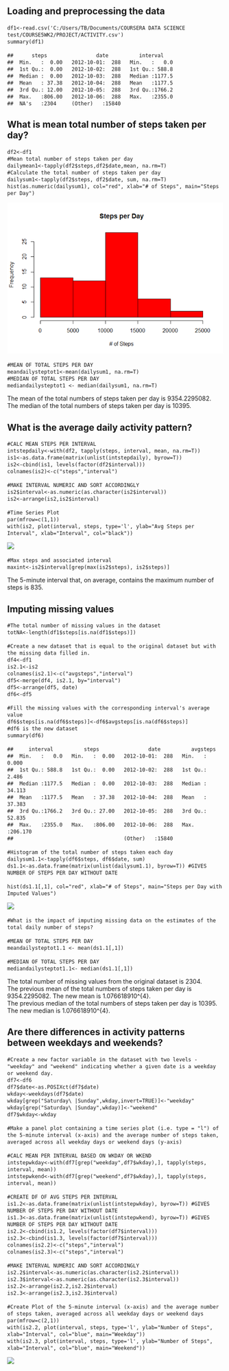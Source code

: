 Loading and preprocessing the data
----------------------------------

    df1<-read.csv('C:/Users/TB/Documents/COURSERA DATA SCIENCE test/COURSE5WK2/PROJECT/ACTIVITY.csv')
    summary(df1)

    ##      steps                date          interval     
    ##  Min.   :  0.00   2012-10-01:  288   Min.   :   0.0  
    ##  1st Qu.:  0.00   2012-10-02:  288   1st Qu.: 588.8  
    ##  Median :  0.00   2012-10-03:  288   Median :1177.5  
    ##  Mean   : 37.38   2012-10-04:  288   Mean   :1177.5  
    ##  3rd Qu.: 12.00   2012-10-05:  288   3rd Qu.:1766.2  
    ##  Max.   :806.00   2012-10-06:  288   Max.   :2355.0  
    ##  NA's   :2304     (Other)   :15840

What is mean total number of steps taken per day?
-------------------------------------------------

    df2<-df1
    #Mean total number of steps taken per day
    dailymean1<-tapply(df2$steps,df2$date,mean, na.rm=T)
    #Calculate the total number of steps taken per day
    dailysum1<-tapply(df2$steps, df2$date, sum, na.rm=T)
    hist(as.numeric(dailysum1), col="red", xlab="# of Steps", main="Steps per Day")

![](https://github.com/teebomb/RepData_PeerAssessment1/blob/master/instructions_fig/hist_stepsperday.png)

    #MEAN OF TOTAL STEPS PER DAY
    meandailysteptot1<-mean(dailysum1, na.rm=T)
    #MEDIAN OF TOTAL STEPS PER DAY
    mediandailysteptot1 <- median(dailysum1, na.rm=T)

The mean of the total numbers of steps taken per day is 9354.2295082.  
The median of the total numbers of steps taken per day is 10395.

What is the average daily activity pattern?
-------------------------------------------

    #CALC MEAN STEPS PER INTERVAL 
    intstepdaily<-with(df2, tapply(steps, interval, mean, na.rm=T))
    is1<-as.data.frame(matrix(unlist(intstepdaily), byrow=T))
    is2<-cbind(is1, levels(factor(df2$interval)))
    colnames(is2)<-c("steps","interval")

    #MAKE INTERVAL NUMERIC AND SORT ACCORDINGLY
    is2$interval<-as.numeric(as.character(is2$interval))
    is2<-arrange(is2,is2$interval)

    #Time Series Plot
    par(mfrow=c(1,1))
    with(is2, plot(interval, steps, type='l', ylab="Avg Steps per Interval", xlab="Interval", col="black"))

![](RepData_PeerAssessment1/instructions_fig/unnamed-chunk-4-1.png)

    #Max steps and associated interval
    maxint<-is2$interval[grep(max(is2$steps), is2$steps)]

The 5-minute interval that, on average, contains the maximum number of
steps is 835.

Imputing missing values
-----------------------

    #The total number of missing values in the dataset
    totNA<-length(df1$steps[is.na(df1$steps)])

    #Create a new dataset that is equal to the original dataset but with the missing data filled in.
    df4<-df1
    is2.1<-is2
    colnames(is2.1)<-c("avgsteps","interval")
    df5<-merge(df4, is2.1, by="interval")
    df5<-arrange(df5, date)
    df6<-df5

    #Fill the missing values with the corresponding interval's average value
    df6$steps[is.na(df6$steps)]<-df6$avgsteps[is.na(df6$steps)]
    #df6 is the new dataset  
    summary(df6)

    ##     interval          steps                date          avgsteps      
    ##  Min.   :   0.0   Min.   :  0.00   2012-10-01:  288   Min.   :  0.000  
    ##  1st Qu.: 588.8   1st Qu.:  0.00   2012-10-02:  288   1st Qu.:  2.486  
    ##  Median :1177.5   Median :  0.00   2012-10-03:  288   Median : 34.113  
    ##  Mean   :1177.5   Mean   : 37.38   2012-10-04:  288   Mean   : 37.383  
    ##  3rd Qu.:1766.2   3rd Qu.: 27.00   2012-10-05:  288   3rd Qu.: 52.835  
    ##  Max.   :2355.0   Max.   :806.00   2012-10-06:  288   Max.   :206.170  
    ##                                    (Other)   :15840

    #Histogram of the total number of steps taken each day
    dailysum1.1<-tapply(df6$steps, df6$date, sum)
    ds1.1<-as.data.frame(matrix(unlist(dailysum1.1), byrow=T)) #GIVES NUMBER OF STEPS PER DAY WITHOUT DATE

    hist(ds1.1[,1], col="red", xlab="# of Steps", main="Steps per Day with Imputed Values")

![](RepData_PeerAssessment1/instructions_fig/unnamed-chunk-6-1.png)

    #What is the impact of imputing missing data on the estimates of the total daily number of steps?

    #MEAN OF TOTAL STEPS PER DAY
    meandailysteptot1.1 <- mean(ds1.1[,1])

    #MEDIAN OF TOTAL STEPS PER DAY
    mediandailysteptot1.1<- median(ds1.1[,1])

The total number of missing values from the original dataset is 2304.  
The previous mean of the total numbers of steps taken per day is
9354.2295082. The new mean is 1.076618910^{4}.  
The previous median of the total numbers of steps taken per day is
10395. The new median is 1.076618910^{4}.

Are there differences in activity patterns between weekdays and weekends?
-------------------------------------------------------------------------

    #Create a new factor variable in the dataset with two levels - "weekday" and "weekend" indicating whether a given date is a weekday or weekend day.
    df7<-df6
    df7$date<-as.POSIXct(df7$date)
    wkday<-weekdays(df7$date)
    wkday[grep("Saturday\ |Sunday",wkday,invert=TRUE)]<-"weekday"
    wkday[grep("Saturday\ |Sunday",wkday)]<-"weekend"
    df7$wkday<-wkday

    #Make a panel plot containing a time series plot (i.e. type = "l") of the 5-minute interval (x-axis) and the average number of steps taken, averaged across all weekday days or weekend days (y-axis)

    #CALC MEAN PER INTERVAL BASED ON WKDAY OR WKEND
    intstepwkday<-with(df7[grep("weekday",df7$wkday),], tapply(steps, interval, mean))
    intstepwkend<-with(df7[grep("weekend",df7$wkday),], tapply(steps, interval, mean))

    #CREATE DF OF AVG STEPS PER INTERVAL
    is1.2<-as.data.frame(matrix(unlist(intstepwkday), byrow=T)) #GIVES NUMBER OF STEPS PER DAY WITHOUT DATE
    is1.3<-as.data.frame(matrix(unlist(intstepwkend), byrow=T)) #GIVES NUMBER OF STEPS PER DAY WITHOUT DATE
    is2.2<-cbind(is1.2, levels(factor(df7$interval)))
    is2.3<-cbind(is1.3, levels(factor(df7$interval)))
    colnames(is2.2)<-c("steps","interval")
    colnames(is2.3)<-c("steps","interval")

    #MAKE INTERVAL NUMERIC AND SORT ACCORDINGLY
    is2.2$interval<-as.numeric(as.character(is2.2$interval))
    is2.3$interval<-as.numeric(as.character(is2.3$interval))
    is2.2<-arrange(is2.2,is2.2$interval)
    is2.3<-arrange(is2.3,is2.3$interval)

    #Create Plot of the 5-minute interval (x-axis) and the average number of steps taken, averaged across all weekday days or weekend days
    par(mfrow=c(2,1))
    with(is2.2, plot(interval, steps, type='l', ylab="Number of Steps", xlab="Interval", col="blue", main="Weekday"))
    with(is2.3, plot(interval, steps, type='l', ylab="Number of Steps", xlab="Interval", col="blue", main="Weekend"))

![](RepData_PeerAssessment1/instructions_fig/unnamed-chunk-7-1.png)
